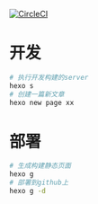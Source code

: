 [![CircleCI](https://dl.circleci.com/status-badge/img/gh/JS-mark/Js-mark.github.io/tree/blog.svg?style=svg)](https://dl.circleci.com/status-badge/redirect/gh/JS-mark/Js-mark.github.io/tree/blog)

# 开发

```bash
# 执行开发构建的server
hexo s
# 创建一篇新文章
hexo new page xx
```

# 部署

```bash
# 生成构建静态页面
hexo g
# 部署到github上
hexo g -d
```

